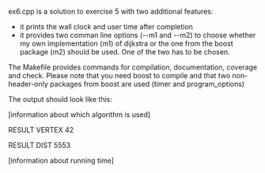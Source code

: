 ex6.cpp is a solution to exercise 5 with two additional features:
  - it prints the wall clock and user time after completion
  - it provides two comman line options (--m1 and --m2) to choose whether my own implementation (m1) of dijkstra
    or the one from the boost package (m2) should be used. One of the two has to be chosen.
   
The Makefile provides commands for compilation, documentation, coverage and check.
Please note that you need boost to compile and that two non-header-only packages from boost are used (timer and program_options)

The output should look like this:


[information about which algorithm is used]

RESULT VERTEX 42

RESULT DIST 5553

[information about running time]
